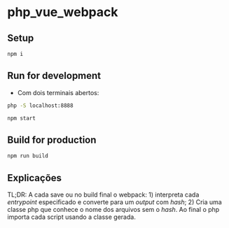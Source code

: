 # php_vue_webpack

## Setup

```sh
npm i
```

## Run for development

- Com dois terminais abertos:

```sh
php -S localhost:8888

npm start
```

## Build for production

```sh
npm run build
```

## Explicações

TL;DR: A cada save ou no build final o webpack: 1) interpreta cada *entrypoint* especificado e converte para um *output* com *hash*; 2) Cria uma classe php que conhece o nome dos arquivos sem o *hash*. Ao final o php importa cada script usando a classe gerada.
